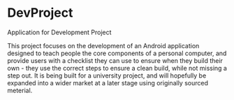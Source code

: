 # DevProject
Application for Development Project

This project focuses on the development of an Android application designed to teach people the core components of a personal
computer, and provide users with a checklist they can use to ensure when they build their own - they use the correct steps to
ensure a clean build, while not missing a step out. It is being built for a university project, and will hopefully be expanded
into a wider market at a later stage using originally sourced meterial.
